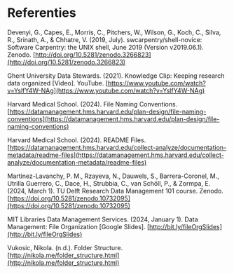 # Referenties

Devenyi, G., Capes, E., Morris, C., Pitchers, W., Wilson, G., Koch, C., Silva, R., Srinath, A., & Chhatre, V. (2019, July). swcarpentry/shell-novice: Software Carpentry: the UNIX shell, June 2019 (Version v2019.06.1). Zenodo. [http://doi.org/10.5281/zenodo.3266823](http://doi.org/10.5281/zenodo.3266823)

Ghent University Data Stewards. (2021). Knowledge Clip: Keeping research data organized [Video]. YouTube. [https://www.youtube.com/watch?v=YslfY4W-NAg](https://www.youtube.com/watch?v=YslfY4W-NAg)

Harvard Medical School. (2024). File Naming Conventions. [https://datamanagement.hms.harvard.edu/plan-design/file-naming-conventions](https://datamanagement.hms.harvard.edu/plan-design/file-naming-conventions)

Harvard Medical School. (2024). README Files. [https://datamanagement.hms.harvard.edu/collect-analyze/documentation-metadata/readme-files](https://datamanagement.hms.harvard.edu/collect-analyze/documentation-metadata/readme-files)

Martinez-Lavanchy, P. M., Rzayeva, N., Dauwels, S., Barrera-Coronel, M., Utrilla Guerrero, C., Dace, H., Strubbia, C., van Schöll, P., & Zormpa, E. (2024, March 1). TU Delft Research Data Management 101 course. Zenodo. [https://doi.org/10.5281/zenodo.10732095](https://doi.org/10.5281/zenodo.10732095)

MIT Libraries Data Management Services. (2024, January 1). Data Management: File Organization [Google Slides]. [http://bit.ly/fileOrgSlides](http://bit.ly/fileOrgSlides)

Vukosic, Nikola. (n.d.). Folder Structure. [http://nikola.me/folder_structure.html](http://nikola.me/folder_structure.html)
